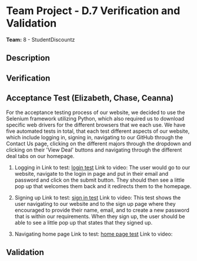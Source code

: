 # Team Project - D.7 Verification and Validation

**Team:** 8 - StudentDiscountz

## Description 

## Verification

## Acceptance Test (Elizabeth, Chase, Ceanna)
For the acceptance testing process of our website, we decided to use the Selenium framework utilizing Python, which also required us to download specific web
drivers for the different browsers that we each use. We have five automated tests in total, that each test different aspects of our website, which include
logging in, signing in, navigating to our GitHub through the Contact Us page, clicking on the different majors through the dropdown and clicking on their 
'View Deal' buttons and navigating through the different deal tabs on our homepage. 

1. Logging in
   Link to test: [login test](./acceptance_tests/login_test.py)
   Link to video:
   The user would go to our website, navigate to the login in page and put in their email and password and click on the submit button.
   They should then see a little pop up that welcomes them back and it redirects them to the homepage.

2. Signing up
   Link to test: [sign in test](./acceptance_tests/signup_test.py)
   Link to video:
   This test shows the user navigating to our website and to the sign up page where they encouraged to provide their name, email, and to create a new
   password that is within our requirements. When they sign up, the user should be able to see a little pop up that states that they signed up.
   
4. Navigating home page
   Link to test: [home page test](./acceptance_tests/Homepage_test.py)
   Link to video:
   
## Validation
